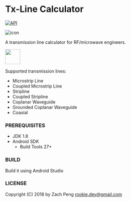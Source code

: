 Tx-Line Calculator
================

[![API](https://img.shields.io/badge/API-21%2B-brightgreen.svg?style=flat)](https://android-arsenal.com/api?level=21)

![icon](https://lh3.googleusercontent.com/Hz1j45CQuX4SbPFVp7xW168YeLZTKghqV3B26j3AIjzJlKaofbRtMy7Dpbf7_WghV-0y=s180-rw)

A transmission line calculator for RF/microwave engineers.

<a href="https://play.google.com/store/apps/details?id=com.rookiedev.microwavetools"><img src="https://play.google.com/intl/en_us/badges/images/generic/en-play-badge.png" height="48"></a>

Supported transmission lines:

 - Microstrip Line
 - Coupled Microstrip Line
 - Stripline
 - Coupled Stripline
 - Coplanar Waveguide
 - Grounded Coplanar Waveguide
 - Coaxial 

### PREREQUISITES

- JDK 1.8
- Android SDK
  - Build Tools 27+

### BUILD

Build it using Android Studio

### LICENSE

Copyright (C) 2018 by Zach Peng <rookie.dev@gmail.com>

